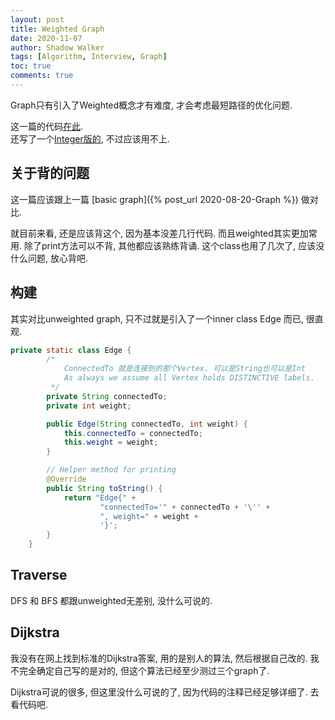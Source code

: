```yaml
---
layout: post
title: Weighted Graph
date: 2020-11-07
author: Shadow Walker
tags: [Algorithm, Interview, Graph]
toc: true
comments: true
---
```


Graph只有引入了Weighted概念才有难度, 才会考虑最短路径的优化问题. 

这一篇的代码[在此](https://github.com/easonback26/Graph/blob/master/src/WeightedGraph.java).  
还写了一个[Integer版的](https://github.com/easonback26/Graph/blob/master/src/WeightedIntGraph.java), 不过应该用不上. 

## 关于背的问题

这一篇应该跟上一篇 [basic graph]({% post_url  2020-08-20-Graph %}) 做对比. 

就目前来看, 还是应该背这个, 因为基本没差几行代码. 而且weighted其实更加常用.  除了print方法可以不背, 其他都应该熟练背诵.
这个class也用了几次了, 应该没什么问题, 放心背吧. 

## 构建 

其实对比unweighted graph, 只不过就是引入了一个inner class Edge 而已, 很直观. 

```java
private static class Edge {
        /*
            ConnectedTo 就是连接到的那个Vertex. 可以是String也可以是Int
            As always we assume all Vertex holds DISTINCTIVE labels.
         */
        private String connectedTo;
        private int weight;

        public Edge(String connectedTo, int weight) {
            this.connectedTo = connectedTo;
            this.weight = weight;
        }

        // Helper method for printing
        @Override
        public String toString() {
            return "Edge{" +
                    "connectedTo='" + connectedTo + '\'' +
                    ", weight=" + weight +
                    '}';
        }
    }
```

## Traverse
 
DFS 和 BFS 都跟unweighted无差别, 没什么可说的. 

## Dijkstra

我没有在网上找到标准的Dijkstra答案, 用的是别人的算法, 然后根据自己改的.  我不完全确定自己写的是对的, 但这个算法已经至少测过三个graph了. 

Dijkstra可说的很多, 但这里没什么可说的了, 因为代码的注释已经足够详细了. 去看代码吧. 
